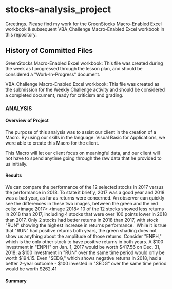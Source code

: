 # stocks-analysis_project
Greetings.  Please find my work for the GreenStocks Macro-Enabled Excel workbook & subsequent VBA_Challenge Macro-Enabled Excel workbook in this repository.

## History of Committed Files
GreenStocks Macro-Enabled Excel workbook:
This file was created during the week as I progressed through the lesson plan, and should be considered a "Work-In-Progress" document.

VBA_Challenge Macro-Enabled Excel workbook:
This file was created as the submission for the Weekly Challenge activity and should be considered a completed document, ready for criticism and grading.

### ANALYSIS
#### Overview of Project
The purpose of this analysis was to assist our client in the creation of a Macro.  By using our skills in the language: Visual Basic for Applications, we were able to create this Macro for the client.  

This Macro will let our client focus on meaningful data, and our client will not have to spend anytime going through the raw data that he provided to us initially.

#### Results
We can compare the performance of the 12 selected stocks in 2017 versus the performance in 2018.  To state it briefly, 2017 was a good year and 2018 was a bad year, as far as returns were concerned.  An observer can quickly see the differences in these two images, between the green and the red cells: 
<image 2017>
<image 2018>
10 of the 12 stocks showed less returns in 2018 than 2017, including 4 stocks that were over 100 points lower in 2018 than 2017.  Only 2 stocks had better returns in 2018 than 2017, with stock "RUN" showing the highest increase in returns performance.
<image COMPARISON>
While it is true that "RUN" had positive returns both years, the green shading does not show us anything about the amplitude of those returns.  Consider "ENPH," which is the only other stock to have positive returns in both years.  A $100 investment in "ENPH" on Jan. 1, 2017 would be worth $417.56 on Dec. 31, 2018; a $100 investment in "RUN" over the same time period would only be worth $194.15.  Even "SEDG," which shows negative returns in 2018, had a better 2-year outcome - $100 invested in "SEDG" over the same time period would be worth $262.41 
<image Total Retunr FIgures>





#### Summary







